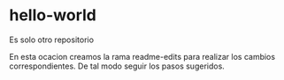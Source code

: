 # hello-world
Es solo otro repositorio

En esta ocacion creamos la rama readme-edits para realizar los cambios correspondientes. De tal modo seguir los pasos sugeridos.
